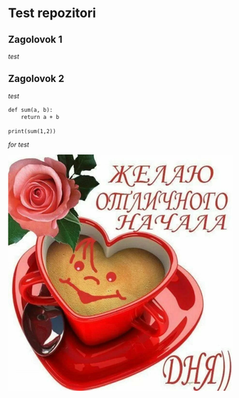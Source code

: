 #  Test repozitori

## Zagolovok 1

_test_

## Zagolovok 2

_test_

```
def sum(a, b):
    return a + b

print(sum(1,2))
```

_for test_


![alt text](image.png)